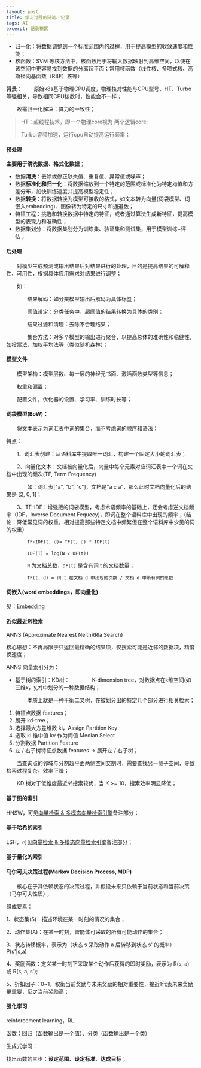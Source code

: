 ```yaml
---
layout: post
title: 学习过程的随笔、记录
tags: AI
excerpt: 记录积累
---
```


- 归一化：将数据调整到一个标准范围内的过程，用于提高模型的收敛速度和性能；
- 核函数：SVM 等核方法中，核函数用于将输入数据映射到高维空间，以便在该空间中更容易找到数据的分离超平面；常用核函数（线性核、多项式核、高斯径向基函数（RBF）核等）

**背景**：
&emsp;&emsp;原始k8s基于物理CPU调度，物理核对性能与CPU型号、HT、Turbo 等强相关，导致相同CPU核数时，性能会不一样；

&emsp;&emsp;故需归一化解决：算力的一致性；
> HT：超线程技术，即一个物理core视为 两个逻辑core;
> 
> Turbo:睿频加速，运行cpu自动提高运行频率；

#### 预处理
**主要用于清洗数据、格式化数据**；
- 数据**清洗**：去除或修正缺失值、重复值、异常值或噪声；
- 数据**标准化和归一化**：将数据缩放到一个特定的范围或标准化为特定均值和方差分布，加快训练速度并提高模型稳定性；
- 数据**转换**：将数据转换为模型可接收的格式，如文本转为向量(词袋模型、词嵌入embedding)、图像转为特定的尺寸和通道数；
- 特征工程：挑选和转换数据中特定的特征，或者通过算法生成新特征，提高模型的表现力和准确性；
- 数据集划分：将数据集划分为训练集、验证集和测试集，用于模型训练+评估；

#### 后处理
&emsp;&emsp;对模型生成预测或输出结果后对结果进行的处理，目的是提高结果的可解释性、可用性，根据具体应用需求对结果进行调整；

&emsp;&emsp;如：

&emsp;&emsp;&emsp;&emsp;结果解码：如分类模型输出后解码为具体标签；

&emsp;&emsp;&emsp;&emsp;阈值设定：分类任务中，超阈值的结果转换为具体的类别；

&emsp;&emsp;&emsp;&emsp;结果过滤和清理：去除不合理结果；

&emsp;&emsp;&emsp;&emsp;集合方法：对多个模型的输出进行聚合，以提高总体的准确性和稳健性，如投票法，加权平均法等（类似随机森林）；

#### 模型文件
&emsp;&emsp;模型架构：模型层数、每一层的神经元书面、激活函数类型等信息；

&emsp;&emsp;权重和偏置；

&emsp;&emsp;配置文件，优化器的设置、学习率、训练时长等；

#### 词袋模型(BoW)：
&emsp;&emsp;将文本表示为词汇表中词的集合，而不考虑词的顺序和语法；

特点：

&emsp;&emsp;1、词汇表创建：从语料库中提取唯一词汇，构建一个固定大小的词汇表；

&emsp;&emsp;2、向量化文本：文档被向量化后，向量中每个元素对应词汇表中一个词在文档中出现的频次(TF, Term Frequency)

&emsp;&emsp;&emsp;&emsp;如：词汇表["a", "b", "c"]，文档是"a c a”，那么此时文档向量化后的结果是 [2, 0, 1]；

&emsp;&emsp;3、TF-IDF：增强版的词袋模型，考虑术语频率的基础上，还会考虑逆文档频率（IDF，Inverse Document Fequecy)，即词在整个语料库中出现的频率；（结论：降低常见词的权重，相对提高那些特定文档中频繁但在整个语料库中少见的词的权重）

&emsp;&emsp;&emsp;&emsp;`TF-IDF(t, d)= TF(t, d) * IDF(t)`

&emsp;&emsp;&emsp;&emsp;`IDF(T) = log(N / DF(t))`

&emsp;&emsp;&emsp;&emsp;`N` 为文档总数，`DF(t)` 是含有词 t 的文档数量；

&emsp;&emsp;&emsp;&emsp;`TF(t, d) = 词 t 在文档 d 中出现的次数 / 文档 d 中所有词的总数`

#### 词嵌入(word embeddings，即向量化)

见：[Embedding](https://acceleratorssr.github.io/2025/3/31/embedding.html)

#### 近似最近邻检索
ANNS (Approximate Nearest NeithRRla Search)

核心思想：不再局限于只返回最精确的结果项，仅搜索可能是近邻的数据项，精度换速度；

ANNS 向量索引分为：
- 基于树的索引：KD树：
&emsp;&emsp;&emsp;&emsp;K-dimension tree，对数据点在k维空间(如三维x，y,z)中划分的一种数据结构；

&emsp;&emsp;&emsp;&emsp;本质上就是一种平衡二叉树，在被划分出的特定几个部分进行相关检索；
1. 特征点数据 features；
2. 展开 kd-tree；
3. 选择最大方差维数 ki，Assign Partition Key
4. 选取 ki 维中值 kv 作为阈值 Median Select
5. 分割数据 Partition Feature
6. 左 / 右子树特征点数据 features -> 展开左 / 右子树；

&emsp;&emsp;当查询点的邻域与分割超平面两侧空间交割时，需要查找另一侧子空间，导致检索过程复杂，效率下降；

&emsp;&emsp;KD 树对于低维度最近邻搜索较优，当 K >= 10，搜索效率明显降低；

#### 基于图的索引
HNSW，可见[向量检索 & 多模态向量检索引擎](https://acceleratorssr.github.io/2025/02/01/vector.html)备注部分；

#### 基于哈希的索引
LSH，可见[向量检索 & 多模态向量检索引擎](https://acceleratorssr.github.io/2025/02/01/vector.html)备注部分；

#### 基于量化的索引

#### 马尔可夫决策过程(Markov Decision Process, MDP)
&emsp;&emsp;核心在于其依赖状态的决策过程，并假设未来只依赖于当前状态和当前决策（马尔可夫性质）；

组成要素：

1、状态集(S)：描述环境在某一时刻的情况的集合；

2、动作集(A)：在某一时刻，智能体可采取的所有可能动作的集合；

3、状态转移概率，表示为（状态 s 采取动作 a 后转移到状态 s' 的概率）：P(s'|s,a)

4、奖励函数：定义某一时刻下采取某个动作后获得的即时奖励，表示为 R(s, a) 或 R(s, a, s');

5、折扣因子：0~1，权衡当前奖励与未来奖励的相对重要性，接近1代表未来奖励更重要，反之当前奖励高；

#### 强化学习
reinforcement learning，RL

函数：回归（函数输出是一个值）、分类（函数输出是一个类）

生成式学习：

找出函数的三步：**设定范围**、**设定标准**、**达成目标**；